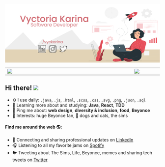 ![capa_github_vyctoria](https://raw.githubusercontent.com/vyctoriak/vyctoriak/master/capa-vyc-att.png)

<center>
  <table>
    <tr>
        <td><img width="400px" align="left" src="https://github-readme-stats.vercel.app/api/top-langs/?username=vyctoriak&hide=html&layout=compact&theme=default" /></td>
        <td><img width="495px" align="left" src="https://github-readme-stats.vercel.app/api?username=vyctoriak&theme=default" /></td>
    </tr>   
  </table>
</center>

<!-- ### Hi there 👋 -->
## Hi there! <img src="https://raw.githubusercontent.com/iampavangandhi/iampavangandhi/master/gifs/Hi.gif" width="30px"></h2>

<!-- - 🏢 I'm currently working full-time at **Uniodonto Campinas** -->
- ⚙️ I use daily: `.java`, `.js`, `.html`, `.scss`, `.css`, `.svg`, `.png`, `.json`, `.sql`
- 🌱 Learning more about and studying: **Java**, **React**, **TDD**
- 💬 Ping me about: **web design**, **diversity & inclusion**, **food**, **Beyonce**
- 💜 Interests: huge Beyonce fan, 🐶 dogs and cats, the sims 

#### Find me around the web 🌎:
- 💼 Connecting and sharing professional updates on <a href="https://www.linkedin.com/in/vyctoriak/">LinkedIn</a>
- 🎧 Listening to all my favorite jams on <a href="https://open.spotify.com/user/karinavyc">Spotify</a>
- 🐦 Tweeting about The Sims, Life, Beyonce, memes and sharing tech tweets on <a href="https://twitter.com/vyckarina/">Twitter</a>

<!--
**vyctoriak/vyctoriak** is a ✨ _special_ ✨ repository because its `README.md` (this file) appears on your GitHub profile.

Here are some ideas to get you started:

- 🔭 I’m currently working on ...
- 🌱 I’m currently learning ...
- 👯 I’m looking to collaborate on ...
- 🤔 I’m looking for help with ...
- 💬 Ask me about ...
- 📫 How to reach me: ...
- 😄 Pronouns: ...
- ⚡ Fun fact: ...
-->
